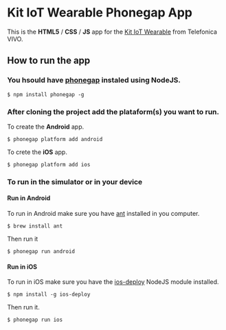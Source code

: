 # Kit IoT Wearable Phonegap App
This is the **HTML5** / **CSS** / **JS** app for the [Kit IoT Wearable](http://iot.telefonicabeta.com/kit-iot-wearable) from Telefonica VIVO.


## How to run the app

### You hsould have [phonegap](https://www.npmjs.com/package/phonegap) instaled using NodeJS.

```
$ npm install phonegap -g
```


### After cloning the project add the plataform(s) you want to run.

To create the **Android** app.

```
$ phonegap platform add android
```

To crete the **iOS** app.

```
$ phonegap platform add ios
```

### To run in the simulator or in your device

#### Run in Android

To run in Android make sure you have [ant](http://ant.apache.org/) installed in you computer.

```
$ brew install ant
```

Then run it

```
$ phonegap run android
```

#### Run in iOS

To run in iOS make sure you have the [ios-deploy](https://www.npmjs.com/package/ios-deploy) NodeJS module installed.

```
$ npm install -g ios-deploy
```

Then run it.

```
$ phonegap run ios
```
